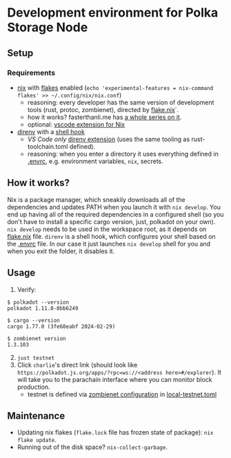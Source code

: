 # Development environment for Polka Storage Node 

## Setup

### Requirements
- [nix](https://nixos.org/download/) with [flakes](https://nixos.wiki/wiki/flakes) enabled (`echo 'experimental-features = nix-command flakes' >> ~/.config/nix/nix.conf`)
    - reasoning: every developer has the same version of development tools (rust, protoc, zombienet), directed by [flake.nix](./flake.nix)`. 
    - how it works? fasterthanli.me has [a whole series on it](https://fasterthanli.me/series/building-a-rust-service-with-nix/part-10).
    - optional: [vscode extension for Nix](https://marketplace.visualstudio.com/items?itemName=jnoortheen.nix-ide)
- [direnv](https://direnv.net/) with a [shell hook](https://direnv.net/docs/hook.html)
    - *VS Code only* [direnv extension](https://marketplace.visualstudio.com/items?itemName=mkhl.direnv) (uses the same tooling as rust-toolchain.toml defined).
    - reasoning: when you enter a directory it uses everything defined in [.envrc](./.envrc), e.g. environment variables, `nix`, secrets.

## How it works?
Nix is a package manager, which sneakily downloads all of the dependencies and updates PATH when you launch it with `nix develop`. 
You end up having all of the required dependencies in a configured shell (so you don't have to install a specific cargo version, just, polkadot on your own).
`nix develop` needs to be used in the workspace root, as it depends on [flake.nix](./flake.nix) file.
`direnv` is a shell hook, which configures your shell based on the [.envrc](./.envrc) file. 
In our case it just launches `nix develop` shell for you and when you exit the folder, it disables it.


## Usage

1. Verify:
```
$ polkadot --version
polkadot 1.11.0-0bb6249

$ cargo --version
cargo 1.77.0 (3fe68eabf 2024-02-29)

$ zombienet version
1.3.103
```
2. `just testnet`
3. Click `charlie`'s direct link (should look like `https://polkadot.js.org/apps/?rpc=ws://<address here>#/explorer`). It will take you to the parachain interface where you can monitor block production.
    - testnet is defined via [zombienet configuration](https://paritytech.github.io/zombienet/guide.html) in [local-testnet.toml](./scripts//local-testnet.toml)

## Maintenance

- Updating nix flakes (`flake.lock` file has frozen state of package): `nix flake update`.
- Running out of the disk space? `nix-collect-garbage`.